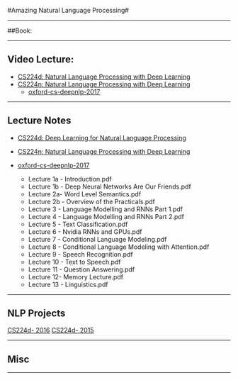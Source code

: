#Amazing Natural Language Processing#

--------------------------------------------------------------------------------------------------------------------

##Book:


--------------------------------------------------------------------------------------------------------------------

## Video Lecture:
- [CS224d: Natural Language Processing with Deep Learning](https://www.youtube.com/playlist?list=PLlJy-eBtNFt4CSVWYqscHDdP58M3zFHIG)
- [CS224n: Natural Language Processing with Deep Learning](https://www.youtube.com/playlist?list=PL3FW7Lu3i5Jsnh1rnUwq_TcylNr7EkRe6)
  - [oxford-cs-deepnlp-2017](https://www.youtube.com/watch?v=RP3tZFcC2e8&list=PL613dYIGMXoZBtZhbyiBqb0QtgK6oJbpm)



--------------------------------------------------------------------------------------------------------------------
## Lecture Notes 

  - [CS224d: Deep Learning for Natural Language Processing](http://cs224d.stanford.edu/syllabus.html)
  - [CS224n: Natural Language Processing with Deep Learning](http://web.stanford.edu/class/cs224n/syllabus.html)
  - [oxford-cs-deepnlp-2017](https://github.com/oxford-cs-deepnlp-2017/lectures/blob/master/README.md)

     - Lecture 1a - Introduction.pdf 
     - Lecture 1b - Deep Neural Networks Are Our Friends.pdf 
     - Lecture 2a- Word Level Semantics.pdf 
     - Lecture 2b - Overview of the Practicals.pdf 	
     - Lecture 3 - Language Modelling and RNNs Part 1.pdf 	
     - Lecture 4 - Language Modelling and RNNs Part 2.pdf 	
     - Lecture 5 - Text Classification.pdf 	
     - Lecture 6 - Nvidia RNNs and GPUs.pdf 	
     - Lecture 7 - Conditional Language Modeling.pdf 	
     - Lecture 8 - Conditional Language Modeling with Attention.pdf 
     - Lecture 9 - Speech Recognition.pdf 	
     - Lecture 10 - Text to Speech.pdf 	
     - Lecture 11 - Question Answering.pdf 	
     - Lecture 12- Memory Lecture.pdf 	
     - Lecture 13 - Linguistics.pdf 	

--------------------------------------------------------------------------------------------------------------------
## NLP Projects  
[CS224d- 2016](http://cs224d.stanford.edu/reports_2016.html)
[CS224d- 2015](http://cs224d.stanford.edu/reports_2015.html)

--------------------------------------------------------------------------------------------------------------------
## Misc



--------------------------------------------------------------------------------------------------------------------













